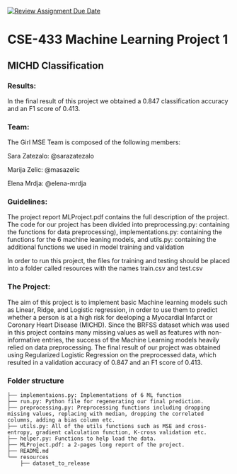 [![Review Assignment Due Date](https://classroom.github.com/assets/deadline-readme-button-24ddc0f5d75046c5622901739e7c5dd533143b0c8e959d652212380cedb1ea36.svg)](https://classroom.github.com/a/U9FTc9i_)

# CSE-433 Machine Learning Project 1 
## MICHD Classification 
### Results: 
In the final result of this project we obtained a 0.847 classification accuracy and an F1 score of 0.413. 
### Team:
The Girl MSE Team is composed of the following members:

Sara Zatezalo: @sarazatezalo

Marija Zelic: @masazelic

Elena Mrdja: @elena-mrdja

### Guidelines:

The project report MLProject.pdf contains the full description of the project. The code for our project has been divided into preprocessing.py: containing the functions for data preprocessing), implementations.py: containing the functions for the 6 machine leaning models, and utils.py: containing the additional functions we used in model training and validation

In order to run this project, the files for training and testing should be placed into a folder called resources with the names train.csv and test.csv

### The Project:
The aim of this project is to implement basic Machine learning models such as Linear, Ridge, and Logistic regression, in order to use them to predict whether a person is at a high risk for deeloping a Myocardial Infarct or Coronary Heart Disease (MICHD). Since the BRFSS dataset which was used in this project contains many missing values as well as features with non-informative entries, the success of the Machine Learning models heavily relied on data preprocessing. The final result of our project was obtained using Regularized Logistic Regression on the preprocessed data, which resulted in a validation accuracy of 0.847 and an F1 score of 0.413.

### Folder structure
```
├── implementaions.py: Implementations of 6 ML function
├── run.py: Python file for regenerating our final prediction.
├── preprocessing.py: Preprocessing functions including dropping missing values, replacing with median, dropping the correlated columns, adding a bias column etc.
├── utils.py: All of the utils functions such as MSE and cross-entropy, gradient calculation function, K-cross validation etc.
├── helper.py: Functions to help load the data.
├── MLProject.pdf: a 2-pages long report of the project.
├── README.md
└── resources
    ├── dataset_to_release
```

